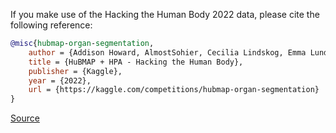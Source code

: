 If you make use of the Hacking the Human Body 2022 data, please cite the following reference:

``` bibtex
@misc{hubmap-organ-segmentation,
    author = {Addison Howard, AlmostSohier, Cecilia Lindskog, Emma Lundberg, Katy Borner, Leah Godwin, Shriya, Sohier Dane, Trang Le, Yashvardhan Jain},
    title = {HuBMAP + HPA - Hacking the Human Body},
    publisher = {Kaggle},
    year = {2022},
    url = {https://kaggle.com/competitions/hubmap-organ-segmentation}
}
```

[Source](https://www.kaggle.com/competitions/hubmap-organ-segmentation/overview/citation)